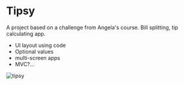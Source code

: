 #  Tipsy

A project based on a challenge from Angela's course.
Bill splitting, tip calculating app.

- UI layout using code 
- Optional values
- multi-screen apps
- MVC?...

![tipsy](https://user-images.githubusercontent.com/129242125/233957417-6f8b1550-568c-4f20-bfb3-637b63228adf.gif)
